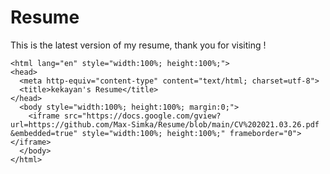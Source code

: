# Resume
This is the latest version of my resume, thank you for visiting !

<!DOCTYPE HTML PUBLIC "-//W3C//DTD HTML 4.01 Transitional//EN" "http://www.w3.org/TR/html4/loose.dtd">
	<html lang="en" style="width:100%; height:100%;">
	<head>
	  <meta http-equiv="content-type" content="text/html; charset=utf-8">
	  <title>kekayan's Resume</title>
	</head>
	  <body style="width:100%; height:100%; margin:0;">
	    <iframe src="https://docs.google.com/gview?url=https://github.com/Max-Simka/Resume/blob/main/CV%202021.03.26.pdf &embedded=true" style="width:100%; height:100%;" frameborder="0"></iframe>
	  </body>
	</html>

